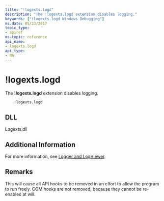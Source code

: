```yaml
---
title: "!logexts.logd"
description: "The !logexts.logd extension disables logging."
keywords: ["!logexts.logd Windows Debugging"]
ms.date: 05/23/2017
topic_type:
- apiref
ms.topic: reference
api_name:
- logexts.logd
api_type:
- NA
---
```


# !logexts.logd

The **!logexts.logd** extension disables logging.

```dbgcmd
    !logexts.logd 
```

## DLL

Logexts.dll


## Additional Information

For more information, see [Logger and LogViewer](../debugger/logger-and-logviewer.md).

## Remarks

This will cause all API hooks to be removed in an effort to allow the program to run freely. COM hooks are not removed, because they cannot be re-enabled at will.

